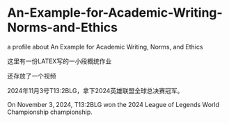 # An-Example-for-Academic-Writing-Norms-and-Ethics
a profile about An Example for Academic Writing, Norms, and Ethics

这里有一份LATEX写的一小段概统作业

还存放了一个视频

2024年11月3号T13:2BLG，拿下2024英雄联盟全球总决赛冠军。

On November 3, 2024, T13:2BLG won the 2024 League of Legends World Championship championship.
